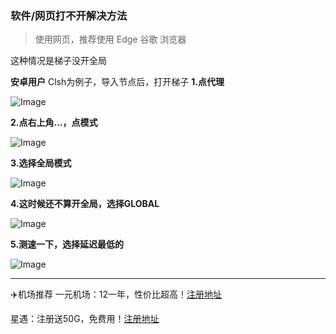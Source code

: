 ### 软件/网页打不开解决方法

> 使用网页，推荐使用 Edge 谷歌 浏览器

这种情况是梯子没开全局

**安卓用户**
Clsh为例子，导入节点后，打开梯子
**1.点代理**

![Image](https://github.com/user-attachments/assets/f43b9fc4-82d1-4808-8edb-5bc3866fb4fe)

**2.点右上角...，点模式**

![Image](https://github.com/user-attachments/assets/5399de4e-b9cf-424a-b441-f9a4597bf4ea)

**3.选择全局模式**

![Image](https://github.com/user-attachments/assets/7af2c51e-8ba7-4386-9ee0-fe0d9d6798c6)

**4.这时候还不算开全局，选择GLOBAL**

![Image](https://github.com/user-attachments/assets/57fed8e7-b13a-49fb-ad10-7fbea5eb1e64)

**5.测速一下，选择延迟最低的**

![Image](https://github.com/user-attachments/assets/270a879f-d057-4c7c-8815-b0b0b1832acd)




-------

✈️机场推荐
一元机场：12一年，性价比超高！[注册地址](https://xn--4gq62f.com/#/register?code=pkLmk4KO)

星遇：注册送50G，免费用！[注册地址](https://https://px.xinyo.vip/#/register?code=dUTYAYPq)